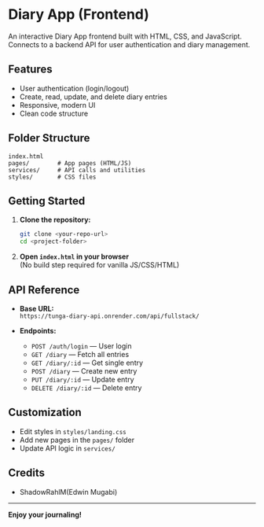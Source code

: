 # Diary App (Frontend)

An interactive Diary App frontend built with HTML, CSS, and JavaScript.  
Connects to a backend API for user authentication and diary management.

## Features

- User authentication (login/logout)
- Create, read, update, and delete diary entries
- Responsive, modern UI
- Clean code structure

## Folder Structure

```
index.html
pages/        # App pages (HTML/JS)
services/     # API calls and utilities
styles/       # CSS files
```

## Getting Started

1. **Clone the repository:**
   ```bash
   git clone <your-repo-url>
   cd <project-folder>
   ```

2. **Open `index.html` in your browser**  
   (No build step required for vanilla JS/CSS/HTML)

## API Reference

- **Base URL:**  
  `https://tunga-diary-api.onrender.com/api/fullstack/`

- **Endpoints:**  
  - `POST /auth/login` — User login
  - `GET /diary` — Fetch all entries
  - `GET /diary/:id` — Get single entry
  - `POST /diary` — Create new entry
  - `PUT /diary/:id` — Update entry
  - `DELETE /diary/:id` — Delete entry

## Customization

- Edit styles in `styles/landing.css`
- Add new pages in the `pages/` folder
- Update API logic in `services/`

## Credits

- ShadowRahlM(Edwin Mugabi)

---

**Enjoy your journaling!**